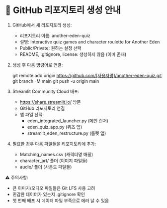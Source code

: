 
🐙 GitHub 리포지토리 생성 안내
================================

1. GitHub에서 새 리포지토리 생성:
   - 리포지토리 이름: another-eden-quiz
   - 설명: Interactive quiz games and character roulette for Another Eden
   - Public/Private: 원하는 설정 선택
   - README, .gitignore, license: 생성하지 않음 (이미 존재)

2. 생성 후 다음 명령어로 연결:
   
   git remote add origin https://github.com/[사용자명]/another-eden-quiz.git
   git branch -M main
   git push -u origin main

3. Streamlit Community Cloud 배포:
   - https://share.streamlit.io/ 방문
   - GitHub 리포지토리 연결
   - 앱 파일 선택:
     * eden_integrated_launcher.py (메인 런처)
     * eden_quiz_app.py (퀴즈 앱)
     * streamlit_eden_restructure.py (룰렛 앱)

4. 필요한 경우 다음 파일들을 리포지토리에 추가:
   - Matching_names.csv (캐릭터명 매핑)
   - character_art/ 폴더 (이미지 파일들)
   - audio/ 폴더 (사운드 파일들)

⚠️  주의사항:
- 큰 이미지/오디오 파일들은 Git LFS 사용 고려
- 민감한 데이터가 있는지 .gitignore 확인
- 첫 번째 배포 시 데이터 파일 부족으로 에러 날 수 있음
